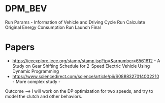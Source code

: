 # DPM_BEV

Run Params - Information of Vehicle and Driving Cycle
Run Calculate Original Energy Consumption
Run Launch Final


# Papers
- https://ieeexplore.ieee.org/stamp/stamp.jsp?tp=&arnumber=6561612 - A Study on Gear Shifting Schedule for 2-Speed Electric Vehicle Using Dynamic Programming
- https://www.sciencedirect.com/science/article/pii/S0888327014002210 - More complex study -

Outcome --> I will work on the DP optimization for two speeds, and try to model the clutch and other behaviors. 
